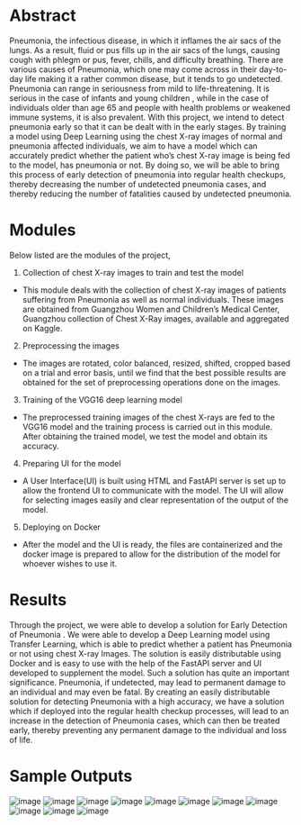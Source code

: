 # Abstract
Pneumonia, the infectious disease, in which it inflames the air sacs of the lungs. As a result, fluid or pus fills up in the air sacs of the lungs, causing cough with phlegm or pus, fever, chills, and difficulty breathing. There are various causes of Pneumonia, which one may come across in their day-to-day life making it a rather common disease, but it tends to go undetected. Pneumonia can range in seriousness from mild to life-threatening. It is serious in the case of infants and young children , while in the case of individuals older than age 65 and people with health problems or weakened immune systems, it is also prevalent. With this project, we intend to detect pneumonia early so that it can be dealt with in the early stages. By training a model using Deep Learning using the chest X-ray images of normal and pneumonia affected individuals, we aim to have a model which can accurately predict whether the patient who’s chest X-ray image is being fed to the model, has pneumonia or not.
By doing so, we will be able to bring this process of early detection of pneumonia into regular health checkups, thereby decreasing the number of undetected pneumonia cases, and thereby reducing the number of fatalities caused by undetected pneumonia.

# Modules
Below listed are the modules of the project,
1) Collection of chest X-ray images to train and test the model
- This module deals with the collection of chest X-ray images of patients suffering from
Pneumonia as well as normal individuals. These images are obtained from Guangzhou
Women and Children’s Medical Center, Guangzhou collection of Chest X-Ray images,
available and aggregated on Kaggle.
2) Preprocessing the images
- The images are rotated, color balanced, resized, shifted, cropped based on a trial and error
basis, until we find that the best possible results are obtained for the set of preprocessing
operations done on the images.
3) Training of the VGG16 deep learning model
- The preprocessed training images of the chest X-rays are fed to the VGG16 model and
the training process is carried out in this module. After obtaining the trained model, we
test the model and obtain its accuracy.
4) Preparing UI for the model
- A User Interface(UI) is built using HTML and FastAPI server is set up to allow the
frontend UI to communicate with the model. The UI will allow for selecting images
easily and clear representation of the output of the model.
5) Deploying on Docker
- After the model and the UI is ready, the files are containerized and the docker image is
prepared to allow for the distribution of the model for whoever wishes to use it.

# Results
Through the project, we were able to develop a solution for Early Detection of Pneumonia . We were
able to develop a Deep Learning model using Transfer Learning, which is able to predict whether a
patient has Pneumonia or not using chest X-ray Images. The solution is easily distributable using Docker
and is easy to use with the help of the FastAPI server and UI developed to supplement the model.
Such a solution has quite an important significance. Pneumonia, if undetected, may lead to permanent
damage to an individual and may even be fatal. By creating an easily distributable solution for detecting
Pneumonia with a high accuracy, we have a solution which if deployed into the regular health checkup
processes, will lead to an increase in the detection of Pneumonia cases, which can then be treated early,
thereby preventing any permanent damage to the individual and loss of life.

# Sample Outputs
![image](https://user-images.githubusercontent.com/71393551/203565177-fccbef99-1ab9-42a7-83f2-6cdaacc83743.png)
![image](https://user-images.githubusercontent.com/71393551/203565236-dc0ed03a-f460-4848-b1ba-0980882317c8.png)
![image](https://user-images.githubusercontent.com/71393551/203565278-233d219b-379e-4fe4-bd5d-04420d9c41fc.png)
![image](https://user-images.githubusercontent.com/71393551/203565321-dceb3e99-f7ae-4d5c-9b3a-93f10c55cd87.png)
![image](https://user-images.githubusercontent.com/71393551/203565365-6e78296e-c535-4174-a117-67790ba7d76c.png)
![image](https://user-images.githubusercontent.com/71393551/203565399-3f36ca07-62a4-4088-b1b1-ebd237995197.png)
![image](https://user-images.githubusercontent.com/71393551/203565457-029906c7-c351-48be-ac45-28f24b6e1b04.png)
![image](https://user-images.githubusercontent.com/71393551/203565540-7d2d8281-ddf4-40ed-be00-c79853670e31.png)
![image](https://user-images.githubusercontent.com/71393551/203565506-a1b9e211-f0fa-4c7b-8af8-7c5ae98860f8.png)
![image](https://user-images.githubusercontent.com/71393551/203565577-f24cc172-a825-4a90-92a9-b8dc739287c4.png)
![image](https://user-images.githubusercontent.com/71393551/203565613-3a9f8c61-cb6b-462f-bdb4-1f2f221a01f8.png)
